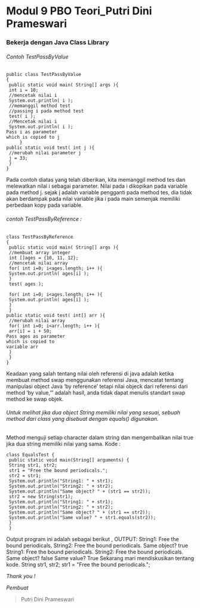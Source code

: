# Modul 9 PBO Teori_Putri Dini Prameswari

### Bekerja dengan Java Class Library

###### Contoh TestPassByValue 
    
    public class TestPassByValue 
    { 
     public static void main( String[] args ){ 
     int i = 10; 
     //mencetak nilai i 
     System.out.println( i ); 
     //memanggil method test 
     //passing i pada method test 
     test( i ); 
     //Mencetak nilai i 
     System.out.println( i ); 
    Pass i as parameter 
    which is copied to j 
         } 
    public static void test( int j ){ 
     //merubah nilai parameter j 
     j = 33; 
     } 
    } 
Pada contoh diatas yang telah diberikan, kita memanggil method tes dan melewatkan nilai i sebagai parameter. Nilai pada i dikopikan pada variable pada method j. sejak j adalah variable pengganti pada method tes, dia tidak akan berdampak pada nilai variable jika i pada main semenjak memiliki perbedaan kopy pada variable.

###### contoh TestPassByReference : 

    class TestPassByReference 
    { 
     public static void main( String[] args ){ 
     //membuat array integer 
     int []ages = {10, 11, 12}; 
     //mencetak nilai array 
     for( int i=0; i<ages.length; i++ ){ 
     System.out.println( ages[i] ); 
     } 
     test( ages ); 
     
     for( int i=0; i<ages.length; i++ ){ 
     System.out.println( ages[i] ); 
     } 
     } 
    public static void test( int[] arr ){ 
     //merubah nilai array 
     for( int i=0; i<arr.length; i++ ){ 
     arr[i] = i + 50; 
    Pass ages as parameter 
    which is copied to 
    variable arr 
     } 
     } 
    }
Keadaan yang salah tentang nilai oleh referensi di java adalah ketika membuat method swap menggunakan referensi Java, mencatat tentang manipulasi object Java ‘by reference’ tetapi nilai objeck dari referensi dari method ‘by value,’” adalah hasil, anda tidak dapat menulis standart swap method ke swap objek. 

###### Untuk melihat jika dua object String memiliki nilai yang sesuai, sebuah method dari class yang disebuat dengan equals() digunakan. 
Method menguji setiap character dalam string dan mengembalikan nilai true jika dua string memiliki nilai yang sama. 
Kode :

    class EqualsTest { 
     public static void main(String[] arguments) { 
     String str1, str2; 
     str1 = "Free the bound periodicals."; 
     str2 = str1; 
     System.out.println("String1: " + str1); 
     System.out.println("String2: " + str2); 
     System.out.println("Same object? " + (str1 == str2)); 
     str2 = new String(str1); 
     System.out.println("String1: " + str1); 
     System.out.println("String2: " + str2); 
     System.out.println("Same object? " + (str1 == str2)); 
     System.out.println("Same value? " + str1.equals(str2)); 
     } 
     } 
Output program ini adalah sebagai berikut , 
OUTPUT: 
String1: Free the bound periodicals. 
String2: Free the bound periodicals. 
Same object? true 
String1: Free the bound periodicals. 
String2: Free the bound periodicals. 
Same object? false 
Same value? True 
Sekarang mari mendiskusikan tentang kode. 
String str1, str2; 
str1 = "Free the bound periodicals.";

*Thank you !*

*Pembuat*
> Putri Dini Prameswari